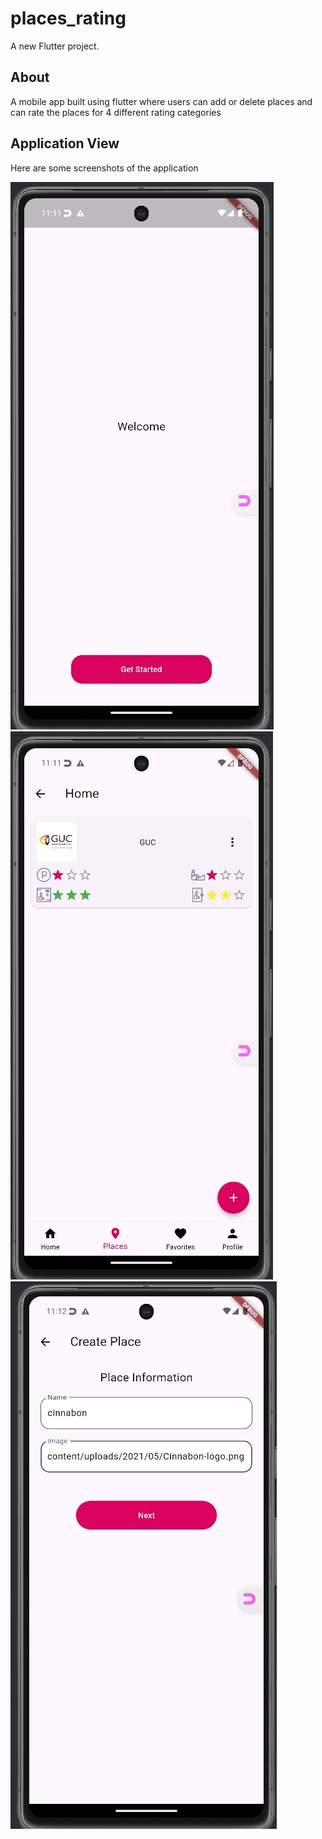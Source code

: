 # places_rating

A new Flutter project.

## About

A mobile app built using flutter where users can add or delete places and can rate the places for 4 different rating categories

## Application View
Here are some screenshots of the application


![Example Image](./deployImages/dep1.jpeg)
![Example Image](./deployImages/dep2.jpeg)
![Example Image](./deployImages/dep3.jpeg)
